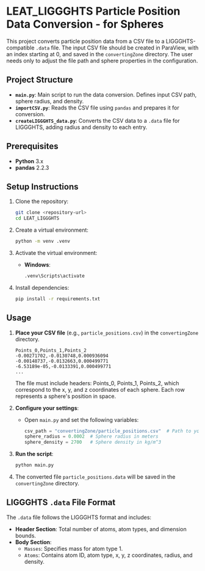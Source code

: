 # LEAT_LIGGGHTS Particle Position Data Conversion - for Spheres

This project converts particle position data from a CSV file to a LIGGGHTS-compatible `.data` file. The input CSV file should be created in ParaView, with an index starting at 0, and saved in the `convertingZone` directory. The user needs only to adjust the file path and sphere properties in the configuration.

## Project Structure

- **`main.py`**: Main script to run the data conversion. Defines input CSV path, sphere radius, and density.
- **`importCSV.py`**: Reads the CSV file using `pandas` and prepares it for conversion.
- **`createLIGGGHTS_data.py`**: Converts the CSV data to a `.data` file for LIGGGHTS, adding radius and density to each entry.

## Prerequisites

- **Python** 3.x
- **pandas** 2.2.3

## Setup Instructions

1. Clone the repository:
   ```bash
   git clone <repository-url>
   cd LEAT_LIGGGHTS
   ```

2. Create a virtual environment:
   ```bash
   python -m venv .venv
   ```

3. Activate the virtual environment:
   - **Windows**:
     ```bash
     .venv\Scripts\activate
     ```

4. Install dependencies:
   ```bash
   pip install -r requirements.txt
   ```

## Usage

1. **Place your CSV file** (e.g., `particle_positions.csv`) in the `convertingZone` directory.
      ```csv
   Points_0,Points_1,Points_2
   -0.00271702,-0.0130748,0.000936094
   -0.00148737,-0.0132663,0.000499771
   -6.53189e-05,-0.0133391,0.000499771
   ...
   ```

   The file must include headers: Points_0, Points_1, Points_2, which correspond to the x, y, and z coordinates of each sphere.
   Each row represents a sphere's position in space.

2. **Configure your settings**:
   - Open `main.py` and set the following variables:
     ```python
     csv_path = "convertingZone/particle_positions.csv"  # Path to your CSV file
     sphere_radius = 0.0002  # Sphere radius in meters
     sphere_density = 2700   # Sphere density in kg/m^3
     ```

3. **Run the script**:
   ```bash
   python main.py
   ```

4. The converted file `particle_positions.data` will be saved in the `convertingZone` directory.

## LIGGGHTS `.data` File Format

The `.data` file follows the LIGGGHTS format and includes:
- **Header Section**: Total number of atoms, atom types, and dimension bounds.
- **Body Section**: 
  - `Masses`: Specifies mass for atom type 1.
  - `Atoms`: Contains atom ID, atom type, x, y, z coordinates, radius, and density.





